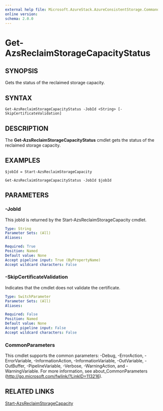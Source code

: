```yaml
---
external help file: Microsoft.AzureStack.AzureConsistentStorage.Commands.dll-Help.xml
online version: 
schema: 2.0.0
---
```


# Get-AzsReclaimStorageCapacityStatus

## SYNOPSIS
Gets the status of the reclaimed storage capacity. 

## SYNTAX

```
Get-AzsReclaimStorageCapacityStatus -JobId <String> [-SkipCertificateValidation]
```

## DESCRIPTION
The **Get-AzsReclaimStorageCapacityStatus** cmdlet gets the status of the reclaimed storage capacity. 

## EXAMPLES

```
$jobId = Start-AzsReclaimStorageCapacity

Get-AzsReclaimStorageCapacityStatus -JobId $jobId 

```

## PARAMETERS

### -JobId
This jobId is returned by the Start-AzsReclaimStorageCapacity cmdlet.

```yaml
Type: String
Parameter Sets: (All)
Aliases: 

Required: True
Position: Named
Default value: None
Accept pipeline input: True (ByPropertyName)
Accept wildcard characters: False
```

### -SkipCertificateValidation
Indicates that the cmdlet does not validate the certificate.

```yaml
Type: SwitchParameter
Parameter Sets: (All)
Aliases: 

Required: False
Position: Named
Default value: None
Accept pipeline input: False
Accept wildcard characters: False
```

### CommonParameters
This cmdlet supports the common parameters: -Debug, -ErrorAction, -ErrorVariable, -InformationAction, -InformationVariable, -OutVariable, -OutBuffer, -PipelineVariable, -Verbose, -WarningAction, and -WarningVariable. For more information, see about_CommonParameters (http://go.microsoft.com/fwlink/?LinkID=113216).

## RELATED LINKS

[Start-AzsReclaimStorageCapacity](./Start-AzsReclaimStorageCapacity.md)


